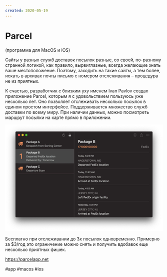```yaml
---
created: 2020-05-19
---
```


# Parcel

(программа для MacOS и iOS)

Сайты у разных служб доставок посылок разные, со своей, по-разному странной логикой, как правило, вырвиглазные, всегда желающие знать ваше местоположение. Поэтому, заходить на такие сайты, а тем более, искать в архивах почты письмо с номером отслеживания – процедура не из приятных.

К счастью, разработчик с близким уху именем Ivan Pavlov создал приложение Parcel, которым я с удовольствием пользуюсь уже несколько лет.
Оно позволяет отслеживать несколько посылок в едином простом интерфейсе.
Поддерживается множество служб доставки по всему миру.
При наличии данных, можно посмотреть маршрут посылки на карте прямо в приложении.

![Parcel screenshot](parcel.jpeg "Parcel screenshot")

Бесплатно при отслеживании до 3х посылок одновременно.
Примерно за $3/год это ограничение можно снять и получить вдобавок еще несколько приятных фишек.

https://parcelapp.net

#app #macos #ios
